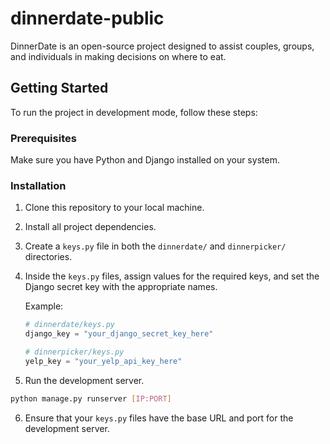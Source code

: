 # dinnerdate-public

DinnerDate is an open-source project designed to assist couples, groups, and individuals in making decisions on where to eat.

## Getting Started

To run the project in development mode, follow these steps:

### Prerequisites

Make sure you have Python and Django installed on your system.

### Installation

1. Clone this repository to your local machine.
2. Install all project dependencies.
3. Create a `keys.py` file in both the `dinnerdate/` and `dinnerpicker/` directories.
4. Inside the `keys.py` files, assign values for the required keys, and set the Django secret key with the appropriate names.

   Example:

   ```python
   # dinnerdate/keys.py
   django_key = "your_django_secret_key_here"
   ```

   ```python
   # dinnerpicker/keys.py
   yelp_key = "your_yelp_api_key_here"
   ```

5. Run the development server.

```bash
python manage.py runserver [IP:PORT]
```

6. Ensure that your `keys.py` files have the base URL and port for the development server.
